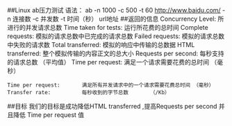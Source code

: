 ##Linux ab压力测试
	语法：
		ab -n 1000 -c 500 -t 60 http://www.baidu.com/
	-n 连接数    -c 并发数   -t 时间（秒） url地址
##返回的信息
	Concurrency Level:      所进行的并发请求总数
	Time taken for tests:   运行所花费的总时间
	Complete requests:		模拟的请求总数中已完成的请求总数
	Failed requests:		模拟的请求总数中失败的请求数
	Total transferred:		模拟的响应中传输的总数据
	HTML transferred:		整个模拟传输的内容正文的总大小
	Requests per second:	每秒支持的请求总数		（平均值）
	Time per request: 		满足一个请求需要花费的总时间	（毫秒）
	
	Time per request:		满足所有并发请求中的一个请求需要花费总时间 （毫秒）
	Transfer rate: 			每秒收到的字节总数		（/Kb）
##目标
我们的目标是成功降低HTML transferred ,提高Requests per second 并且降低 Time per request 值



